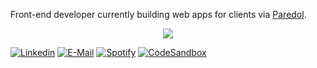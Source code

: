 Front-end developer currently building web apps for clients via [Paredol](https://paredol.com/).

<p align="center">
  <a href="https://skillicons.dev">
    <img src="https://skillicons.dev/icons?i=react,tailwindcss,ts,next,astro,nodejs,python,arduino,firebase,vscode,docker,figma,blender,ableton&theme=dark" />
  </a>
</p>

[![Linkedin](https://img.shields.io/badge/linkedin-Aite-369?style=flat-square&logo=linkedin&logoColor=white&color=blue)](https://www.linkedin.com/in/aite)
[![E-Mail](https://img.shields.io/badge/email-reveal-2a8?style=flat-square&logo=gmail&logoColor=white)](mailto:aite@paredol.com)
[![Spotify](https://img.shields.io/static/v1?labelColor=0f0f0f&label=Spotify&message=follow&color=1DB954&style=flat-square&logo=spotify)](https://open.spotify.com/user/03jfaarxiaoyajzuhsugml6pw?si=KU2RoCZLQyeoGygYsHcUDQ)
[![CodeSandbox](https://img.shields.io/static/v1?labelColor=black&label=CodeSandbox&message=@nohr&color=black&style=flat-square&logo=codesandbox)](https://codesandbox.io/u/nohr)

